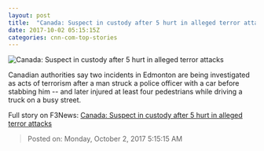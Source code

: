 ```yaml
---
layout: post
title:  "Canada: Suspect in custody after 5 hurt in alleged terror attacks"
date: 2017-10-02 05:15:15Z
categories: cnn-com-top-stories
---
```


![Canada: Suspect in custody after 5 hurt in alleged terror attacks](http://i2.cdn.cnn.com/cnnnext/dam/assets/150325082132-social-gfx-breaking-news-super-tease.jpg)

Canadian authorities say two incidents in Edmonton are being investigated as acts of terrorism after a man struck a police officer with a car before stabbing him -- and later injured at least four pedestrians while driving a truck on a busy street.


Full story on F3News: [Canada: Suspect in custody after 5 hurt in alleged terror attacks](http://www.f3nws.com/n/4bKMEJ)

> Posted on: Monday, October 2, 2017 5:15:15 AM
